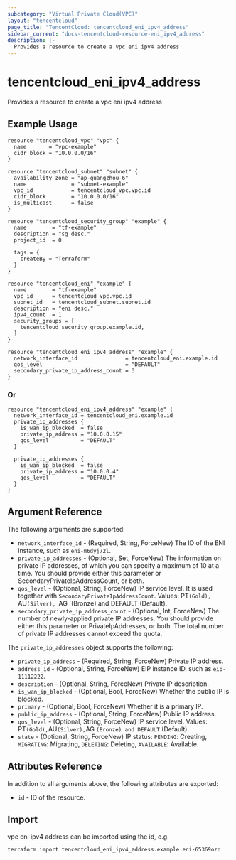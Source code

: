 ```yaml
---
subcategory: "Virtual Private Cloud(VPC)"
layout: "tencentcloud"
page_title: "TencentCloud: tencentcloud_eni_ipv4_address"
sidebar_current: "docs-tencentcloud-resource-eni_ipv4_address"
description: |-
  Provides a resource to create a vpc eni ipv4 address
---
```


# tencentcloud_eni_ipv4_address

Provides a resource to create a vpc eni ipv4 address

## Example Usage

```hcl
resource "tencentcloud_vpc" "vpc" {
  name       = "vpc-example"
  cidr_block = "10.0.0.0/16"
}

resource "tencentcloud_subnet" "subnet" {
  availability_zone = "ap-guangzhou-6"
  name              = "subnet-example"
  vpc_id            = tencentcloud_vpc.vpc.id
  cidr_block        = "10.0.0.0/16"
  is_multicast      = false
}

resource "tencentcloud_security_group" "example" {
  name        = "tf-example"
  description = "sg desc."
  project_id  = 0

  tags = {
    createBy = "Terraform"
  }
}

resource "tencentcloud_eni" "example" {
  name        = "tf-example"
  vpc_id      = tencentcloud_vpc.vpc.id
  subnet_id   = tencentcloud_subnet.subnet.id
  description = "eni desc."
  ipv4_count  = 1
  security_groups = [
    tencentcloud_security_group.example.id,
  ]
}

resource "tencentcloud_eni_ipv4_address" "example" {
  network_interface_id               = tencentcloud_eni.example.id
  qos_level                          = "DEFAULT"
  secondary_private_ip_address_count = 3
}
```

### Or

```hcl
resource "tencentcloud_eni_ipv4_address" "example" {
  network_interface_id = tencentcloud_eni.example.id
  private_ip_addresses {
    is_wan_ip_blocked  = false
    private_ip_address = "10.0.0.15"
    qos_level          = "DEFAULT"
  }

  private_ip_addresses {
    is_wan_ip_blocked  = false
    private_ip_address = "10.0.0.4"
    qos_level          = "DEFAULT"
  }
}
```

## Argument Reference

The following arguments are supported:

* `network_interface_id` - (Required, String, ForceNew) The ID of the ENI instance, such as `eni-m6dyj72l`.
* `private_ip_addresses` - (Optional, Set, ForceNew) The information on private IP addresses, of which you can specify a maximum of 10 at a time. You should provide either this parameter or SecondaryPrivateIpAddressCount, or both.
* `qos_level` - (Optional, String, ForceNew) IP service level. It is used together with `SecondaryPrivateIpAddressCount`. Values: PT`(Gold), `AU`(Silver), `AG `(Bronze) and DEFAULT (Default).
* `secondary_private_ip_address_count` - (Optional, Int, ForceNew) The number of newly-applied private IP addresses. You should provide either this parameter or PrivateIpAddresses, or both. The total number of private IP addresses cannot exceed the quota.

The `private_ip_addresses` object supports the following:

* `private_ip_address` - (Required, String, ForceNew) Private IP address.
* `address_id` - (Optional, String, ForceNew) EIP instance ID, such as `eip-11112222`.
* `description` - (Optional, String, ForceNew) Private IP description.
* `is_wan_ip_blocked` - (Optional, Bool, ForceNew) Whether the public IP is blocked.
* `primary` - (Optional, Bool, ForceNew) Whether it is a primary IP.
* `public_ip_address` - (Optional, String, ForceNew) Public IP address.
* `qos_level` - (Optional, String, ForceNew) IP service level. Values: PT` (Gold), `AU` (Silver), `AG `(Bronze) and DEFAULT` (Default).
* `state` - (Optional, String, ForceNew) IP status: `PENDING`: Creating, `MIGRATING`: Migrating, `DELETING`: Deleting, `AVAILABLE`: Available.

## Attributes Reference

In addition to all arguments above, the following attributes are exported:

* `id` - ID of the resource.




## Import

vpc eni ipv4 address can be imported using the id, e.g.

```
terraform import tencentcloud_eni_ipv4_address.example eni-65369ozn
```

